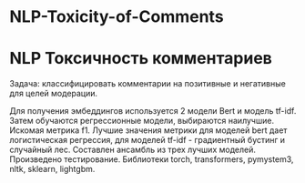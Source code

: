 # NLP-Toxicity-of-Comments
# NLP Токсичность комментариев
Задача: классифицировать комментарии на позитивные и негативные для целей модерации.

Для получения эмбеддингов используется 2 модели Bert и модель tf-idf.
Затем обучаются регрессионные модели, выбираются наилучшие. Искомая метрика f1.
Лучшие значения метрики для моделей bert дает логистическая регрессия, для моделей tf-idf - градиентный бустинг и случайный лес.
Составлен ансамбль из трех лучших моделей. Произведено тестирование.
Библиотеки torch, transformers, pymystem3, nltk, sklearn, lightgbm.